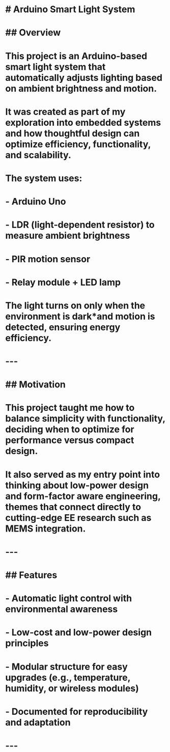 # \# Arduino Smart Light System

# 

# \## Overview

# This project is an Arduino-based smart light system that automatically adjusts lighting based on ambient brightness and motion.  

# It was created as part of my exploration into embedded systems and how thoughtful design can optimize efficiency, functionality, and scalability.

# 

# The system uses:

# \- Arduino Uno  

# \- LDR (light-dependent resistor) to measure ambient brightness  

# \- PIR motion sensor  

# \- Relay module + LED lamp   

# 

# The light turns on only when the environment is dark\*and motion is detected, ensuring energy efficiency.

# 

# ---

# 

# \## Motivation

# This project taught me how to balance simplicity with functionality, deciding when to optimize for performance versus compact design.  

# It also served as my entry point into thinking about low-power design and form-factor aware engineering, themes that connect directly to cutting-edge EE research such as MEMS integration.  

# 

# ---

# 

# \## Features

# \- Automatic light control with environmental awareness  

# \- Low-cost and low-power design principles  

# \- Modular structure for easy upgrades (e.g., temperature, humidity, or wireless modules)  

# \- Documented for reproducibility and adaptation  

# 

# ---

# 

